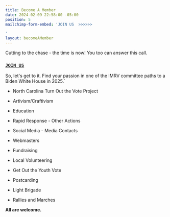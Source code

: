 ```yaml
---
title: Become A Member
date: 2024-02-09 22:58:00 -05:00
position: 5
mailchimp-form-embed: 'JOIN US  >>>>>>

'
layout: becomeAMember
---
```


Cutting to the chase - the time is now! You too can answer this call.

### [`JOIN US`](http://eepurl.com/hc5swz)

So, let's get to it.  Find your passion in one of the IMRV committee paths to a Biden White House in 2025.`

* North Carolina Turn Out the Vote Project

* Artivism/Craftivism

* Education

* Rapid Response - Other Actions

* Social Media - Media Contacts

* Webmasters

* Fundraising

* Local Volunteering

* Get Out the Youth Vote

* Postcarding

* Light Brigade

* Rallies and Marches

**All are welcome.**